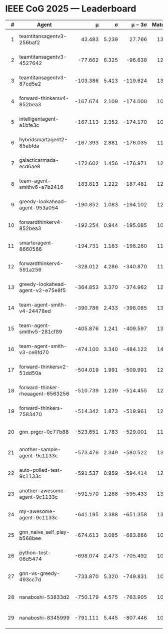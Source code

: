 # IEEE CoG 2025 — Leaderboard

| # | Agent | μ | σ | μ − 3σ | Matches | Updated |
|---:|---|---:|---:|---:|---:|---|
| 1 | teamtitansagentv3-256baf2 | 43.483 | 5.239 | 27.766 | 13220 | 2025-08-21 22:16 |
| 2 | teamtitansagentv3-4527642 | -77.662 | 6.325 | -96.638 | 12734 | 2025-08-21 22:16 |
| 3 | teamtitansagentv3-87cd5e2 | -103.386 | 5.413 | -119.624 | 13966 | 2025-08-21 22:16 |
| 4 | forward-thinkersv4-852bea3 | -167.674 | 2.109 | -174.000 | 10576 | 2025-08-21 22:16 |
| 5 | intelligentagent-a1bfe3c | -167.113 | 2.352 | -174.170 | 10994 | 2025-08-21 22:16 |
| 6 | hybridsmartagent2-85abfda | -167.393 | 2.881 | -176.035 | 11475 | 2025-08-21 22:16 |
| 7 | galacticarmada-ecd6ae8 | -172.602 | 1.456 | -176.971 | 12420 | 2025-08-21 22:16 |
| 8 | team-agent-smithv6-a7b2416 | -183.813 | 1.222 | -187.481 | 12660 | 2025-08-21 22:16 |
| 9 | greedy-lookahead-agent-953a054 | -190.852 | 1.083 | -194.102 | 12608 | 2025-08-21 22:16 |
| 10 | forwardthinkerv4-852bea3 | -192.254 | 0.944 | -195.085 | 10402 | 2025-08-21 22:16 |
| 11 | smarteragent-8660586 | -194.731 | 1.183 | -198.280 | 11295 | 2025-08-21 22:16 |
| 12 | forwardthinkerv4-591a256 | -328.012 | 4.286 | -340.870 | 11014 | 2025-08-21 22:16 |
| 13 | greedy-lookahead-agent-v2-e75e8f5 | -364.853 | 3.370 | -374.962 | 12908 | 2025-08-21 22:16 |
| 14 | team-agent-smith-v4-24478ed | -390.786 | 2.433 | -398.085 | 13522 | 2025-08-21 22:16 |
| 15 | team-agent-smithv5-281cf89 | -405.876 | 1.241 | -409.597 | 13320 | 2025-08-21 22:16 |
| 16 | team-agent-smith-v3-ce6fd70 | -474.100 | 3.340 | -484.122 | 14202 | 2025-08-21 22:16 |
| 17 | forward-thinkersv2-51dd50a | -504.019 | 1.991 | -509.991 | 12804 | 2025-08-21 22:16 |
| 18 | forward-thinker-rheaagent-6563256 | -510.739 | 1.239 | -514.455 | 12584 | 2025-08-21 22:16 |
| 19 | forward-thinkers-7583470 | -514.342 | 1.873 | -519.961 | 12140 | 2025-08-21 22:16 |
| 20 | gnn_prgcr-0c77b88 | -523.651 | 1.783 | -529.001 | 11870 | 2025-08-21 22:16 |
| 21 | another-sample-agent-9c1133c | -573.476 | 2.349 | -580.522 | 13080 | 2025-08-21 22:16 |
| 22 | auto-polled-test-9c1133c | -591.537 | 0.959 | -594.414 | 12580 | 2025-08-21 22:16 |
| 23 | another-awesome-agent-9c1133c | -591.570 | 1.288 | -595.433 | 13740 | 2025-08-21 22:16 |
| 24 | my-awesome-agent-9c1133c | -641.195 | 3.388 | -651.358 | 13360 | 2025-08-21 22:16 |
| 25 | gnn_naive_self_play-b568bee | -674.613 | 3.085 | -683.866 | 10560 | 2025-08-21 22:16 |
| 26 | python-test-06d5474 | -698.074 | 2.473 | -705.492 | 10840 | 2025-08-21 22:16 |
| 27 | gnn-vs-greedy-493cc7d | -733.870 | 5.320 | -749.831 | 10640 | 2025-08-21 22:16 |
| 28 | nanaboshi-53833d2 | -750.179 | 4.575 | -763.905 | 10100 | 2025-08-21 22:16 |
| 29 | nanaboshi-8345999 | -791.111 | 5.445 | -807.446 | 10670 | 2025-08-21 22:16 |
